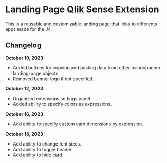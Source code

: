 # Landing Page Qlik Sense Extension

This is a reusable and customizable landing page that links to differents apps made for the J4.

## Changelog

**October 10, 2023**

-   Added buttons for copying and pasting data from other usindopacom-landing-page objects.
-   Removed banner logo if not specified.

**October 12, 2023**

-   Organized extensions settings panel.
-   Added ability to specify colors as expressions.

**October 16, 2023**

-   Add ability to specify custom card dimensions by expression.

**October 18, 2023**

-   Add ability to change font sizes.
-   Add ability to toggle header.
-   Add ability to hide card.
